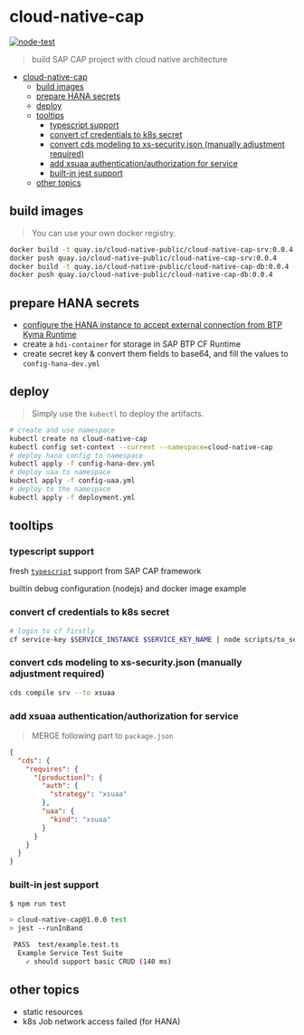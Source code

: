 # cloud-native-cap

[![node-test](https://github.com/Soontao/cloud-native-cap/actions/workflows/node-test.yml/badge.svg)](https://github.com/Soontao/cloud-native-cap/actions/workflows/node-test.yml)

> build SAP CAP project with cloud native architecture

- [cloud-native-cap](#cloud-native-cap)
  - [build images](#build-images)
  - [prepare HANA secrets](#prepare-hana-secrets)
  - [deploy](#deploy)
  - [tooltips](#tooltips)
    - [typescript support](#typescript-support)
    - [convert cf credentials to k8s secret](#convert-cf-credentials-to-k8s-secret)
    - [convert cds modeling to xs-security.json (manually adjustment required)](#convert-cds-modeling-to-xs-securityjson-manually-adjustment-required)
    - [add xsuaa authentication/authorization for service](#add-xsuaa-authenticationauthorization-for-service)
    - [built-in jest support](#built-in-jest-support)
  - [other topics](#other-topics)

## build images

> You can use your own docker registry.

```bash
docker build -t quay.io/cloud-native-public/cloud-native-cap-srv:0.0.4 -f cap-srv.Dockerfile .
docker push quay.io/cloud-native-public/cloud-native-cap-srv:0.0.4
docker build -t quay.io/cloud-native-public/cloud-native-cap-db:0.0.4 -f cap-db.Dockerfile .
docker push quay.io/cloud-native-public/cloud-native-cap-db:0.0.4
```

## prepare HANA secrets

* [configure the HANA instance to accept external connection from BTP Kyma Runtime](https://gist.github.com/Soontao/2d39877071ed0574377fcdb68a1c58df)
* create a `hdi-container` for storage in SAP BTP CF Runtime
* create secret key & convert them fields to base64, and fill the values to `config-hana-dev.yml`

## deploy

> Simply use the `kubectl` to deploy the artifacts.

```bash
# create and use namespace
kubectl create ns cloud-native-cap
kubectl config set-context --current --namespace=cloud-native-cap
# deploy hana config to namespace
kubectl apply -f config-hana-dev.yml
# deploy uaa to namespace
kubectl apply -f config-uaa.yml
# deploy to the namespace
kubectl apply -f deployment.yml
```

## tooltips

### typescript support

fresh [`typescript`](https://cap.cloud.sap/docs/get-started/using-typescript) support from SAP CAP framework 

builtin debug configuration (nodejs) and docker image example

### convert cf credentials to k8s secret

```bash
# login to cf firstly
cf service-key $SERVICE_INSTANCE $SERVICE_KEY_NAME | node scripts/to_secret.js > config-hana-dev.yml 
```

### convert cds modeling to xs-security.json (manually adjustment required)

```bash
cds compile srv --to xsuaa
```

### add xsuaa authentication/authorization for service

> MERGE following part to `package.json`

```json
{
  "cds": {
    "requires": {
      "[production]": {
        "auth": {
          "strategy": "xsuaa"
        },
        "uaa": {
          "kind": "xsuaa"
        }
      }
    }
  }
}
```

### built-in jest support

```bash
$ npm run test

> cloud-native-cap@1.0.0 test
> jest --runInBand

 PASS  test/example.test.ts
  Example Service Test Suite
    ✓ should support basic CRUD (140 ms)
```


## other topics

* static resources
* k8s Job network access failed (for HANA)
